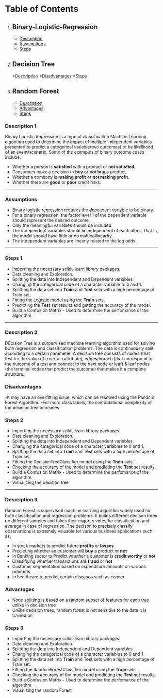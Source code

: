 # Table of Contents
1. ## Binary-Logistic-Regression
      * [Description](#description-1)
      * [Assumptions](#assumptions)
      * [Steps](#steps-1)
2. ## Decision Tree
      *[Description](#description-2)
      *[Disadvantages](#disadvantages)
      *[Steps](#steps-2)
3.  ## Random Forest
      * [Description](#description-3)
      * [Advantages](#advantages)
      * [Steps](#steps-3)
### Description 1
Binary Logistic Regression is a type of classification Machine Learning algorithm used to determine the impact of multiple independent variables presented to predict a categorical variable(two outcomes) or he likelihood of an event/scenario.
Some of the examples of binary outcome cases include:
- Whether a person is **satisfied** with a product or **not satisfied**.
- Consumers make a decision to **buy** or **not buy** a product.
- Whether a comapny is **making profit** or **not making profit**.
- Whether there are **good** or **poor** credit risks.
---
### Assumptions
- Binary logistic regression requires the dependent variable to be binary.
- For a binary regression, the factor level 1 of the dependent variable should represent the desired outcome.
- Only the meaningful variables should be included.
- The independent variables should be independent of each other. That is, the model should have little or no multicollinearity.
- The independent variables are linearly related to the log odds.
---
### Steps 1
- Importing the necessary scikit-learn library packages.
- Data cleaning and Exploration.
- Splitting the data into Independent and Dependent variables.
- Changing the categorical code of a character variable to 0 and 1.
- Splitting the data set into **Train** and **Test** sets with a high percentage of Train set.
- Fitting the Logistic model using the **Train** sets.
- Predicting the **Test** set results and getting the accuracy of the model.
- Build a Confusion Matrix - Used to determine the perfomance of the algorithm.
---
### Description 2
DEcision Tree is a surpervised machine learning algorithm used for solving both regression and classification problems. The data is continuously split according to a certain parameter.
A decision tree consists of nodes (that test for the value of a certain attribute), edges/branch (that correspond to the outcome of a test and connect to the next node or leaf) & leaf nodes (the terminal nodes that predict the outcome) that makes it a complete structure. 
### Disadvantages
-It may have an overfitting issue, which can be resolved using the Random Forest Algorithm.
-For more class labels, the computational complexity of the decision tree increases
### Steps 2
- Importing the necessary scikit-learn library packages.
- Data cleaning and Exploration.
- Splitting the data into Independent and Dependent variables.
- Changing the categorical code of a character variables to 0 and 1.
- Splitting the data set into **Train** and **Test** sets with a high percentage of Train set.
- Fitting the DecisionTreeClassifier model using the **Train** sets.
- Checking the accuracy of the model and predicting the **Test** set results.
- Build a Confusion Matrix - Used to determine the perfomance of the algorithm.
- Visualizing the decision tree
---
### Description 3
Random Forest is supervised machine learning algorithm widely used for both classification and regression problems. It builds different decison trees on different samples and takes their majority votes for classification and average in case of regression.
The decison to precisely classify observations is extremely valuable for various business applications such as;
- In stock markets to predict future **profits** or **losses**
- Predicting whether an customer will **buy** a product or **not**
- In Banking sector to Predict whether a customer is **credit worthy** or **not**
- Classifiying whether transactions are **fraud** or **not**
- Customer segmentation based on expenditure amounts on various products.
- In healthcare to predict certain diseases such as cancer.
### Advantages
- Node splitting is based on a random subset of features for each tree unlike in decision tree
- Unlike decision trees, random forest is not sensitive to the data it is trained on
### Steps 3
- Importing the necessary scikit-learn library packages.
- Data cleaning and Exploration.
- Splitting the data into Independent and Dependent variables.
- Changing the categorical code of a character variables to 0 and 1.
- Splitting the data set into **Train** and **Test** sets with a high percentage of Train set.
- Fitting the RandomForestClassifier model using the **Train** sets.
- Checking the accuracy of the model and predicting the **Test** set results.
- Build a Confusion Matrix - Used to determine the perfomance of the algorithm.
- Visualizing the random Forest

